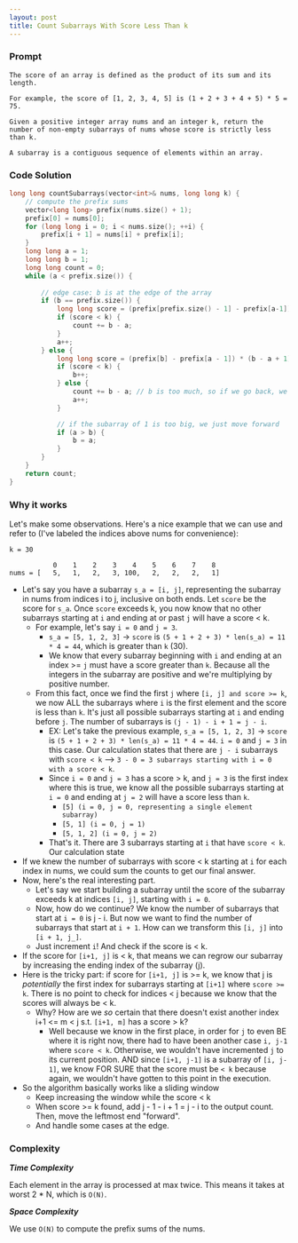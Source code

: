```yaml
---
layout: post
title: Count Subarrays With Score Less Than k
---
```

### Prompt

```
The score of an array is defined as the product of its sum and its length.

For example, the score of [1, 2, 3, 4, 5] is (1 + 2 + 3 + 4 + 5) * 5 = 75.

Given a positive integer array nums and an integer k, return the number of non-empty subarrays of nums whose score is strictly less than k.

A subarray is a contiguous sequence of elements within an array.
```

### Code Solution

```cpp
long long countSubarrays(vector<int>& nums, long long k) {
    // compute the prefix sums
    vector<long long> prefix(nums.size() + 1);
    prefix[0] = nums[0];
    for (long long i = 0; i < nums.size(); ++i) {
        prefix[i + 1] = nums[i] + prefix[i];
    }
    long long a = 1;
    long long b = 1;
    long long count = 0;
    while (a < prefix.size()) {
        
        // edge case: b is at the edge of the array
        if (b == prefix.size()) {
            long long score = (prefix[prefix.size() - 1] - prefix[a-1]) * ( (prefix.size() - 1) - a + 1);
            if (score < k) {
                count += b - a;
            }
            a++;
        } else {
            long long score = (prefix[b] - prefix[a - 1]) * (b - a + 1);
            if (score < k) {
                b++;
            } else {
                count += b - a; // b is too much, so if we go back, we have indices a, b-1. ( (b-1) - a + 1 = b - a);
                a++;
            }

            // if the subarray of 1 is too big, we just move forward
            if (a > b) {
                b = a;
            }
        }
    }
    return count;
}
```

### Why it works

Let's make some observations. Here's a nice example that we can use and refer to (I've labeled the indices above nums for convenience):

```
k = 30

           0    1    2    3    4    5    6    7    8
nums = [   5,   1,   2,   3, 100,   2,   2,   2,   1]
```

- Let's say you have a subarray `s_a = [i, j]`, representing the subarray in nums from indices i to j, inclusive on both ends. Let `score` be the score for `s_a`. Once `score` exceeds k, you now know that no other subarrays starting at `i` and ending at or past `j` will have a score < k.
    - For example, let's say `i = 0` and `j = 3`.
        - `s_a = [5, 1, 2, 3]` -> `score` is `(5 + 1 + 2 + 3) * len(s_a) = 11 * 4 = 44`, which is greater than `k` (30).
        - We know that every subarray beginning with `i` and ending at an index >= `j` must have a score greater than `k`. Because all the integers in the subarray are positive and we're multiplying by positive number.
    - From this fact, once we find the first `j` where `[i, j] and score >= k`, we now ALL the subarrays where `i` is the first element and the score is less than `k`. It's just all possible subarrays starting at `i` and ending before `j`. The number of subarrays is `(j - 1) - i + 1 = j - i`.
        - EX: Let's take the previous example, `s_a = [5, 1, 2, 3]` -> `score` is `(5 + 1 + 2 + 3) * len(s_a) = 11 * 4 = 44`. `i = 0` and `j = 3` in this case. Our calculation states that there are `j - i` subarrays with `score < k` --> `3 - 0 = 3 subarrays starting with i = 0 with a score < k`.
        - Since `i = 0` and `j = 3` has a score > k, and `j = 3` is the first index where this is true, we know all the possible subarrays starting at `i = 0` and ending at `j = 2` will have a score less than `k`.
            - `[5] (i = 0, j = 0, representing a single element subarray)` 
            - `[5, 1] (i = 0, j = 1)` 
            - `[5, 1, 2] (i = 0, j = 2)` 
        - That's it. There are 3 subarrays starting at `i` that have `score < k`. Our calculation state
- If we knew the number of subarrays with score < k starting at `i` for each index in nums, we could sum the counts to get our final answer.
- Now, here's the real interesting part.
    - Let's say we start building a subarray until the score of the subarray exceeds k at indices `[i, j]`, starting with `i = 0`.
    - Now, how do we continue? We know the number of subarrays that start at `i = 0` is j - i. But now we want to find the number of subarrays that start at `i + 1`. How can we transform this `[i, j]` into `[i + 1, j_]`.
    - Just increment `i`! And check if the score is < k.
- If the score for `[i+1, j]` is < k, that means we can regrow our subarray by increasing the ending index of the subarray (j).
- Here is the tricky part: if  score for `[i+1, j]` is >= k, we know that j is *potentially* the first index for subarrays starting at `[i+1]` where `score >= k`. There is no point to check for indices < j because we know that the scores will always be < k.
    - Why? How are we _so_ certain that there doesn't exist another index i+1 <= m  < j s.t. `[i+1, m]` has a score > k?
        - Well because we know in the first place, in order for `j` to even BE where it is right now, there had to have been another case `i, j-1` where `score < k`. Otherwise, we wouldn't have incremented `j` to its current position. AND since `[i+1, j-1]` is a subarray of `[i, j-1]`, we know FOR SURE that the score must be `< k` because again, we wouldn't have gotten to this point in the execution.
- So the algorithm basically works like a sliding window
    - Keep increasing the window while the score < k
    - When score >= k found, add j - 1 - i + 1 = j - i to the output count. Then, move the leftmost end "forward".
    - And handle some cases at the edge.

### Complexity
***Time Complexity***

Each element in the array is processed at max twice. This means it takes at worst 2 * N, which is `O(N)`.

***Space Complexity***

We use `O(N)` to compute the prefix sums of the nums.